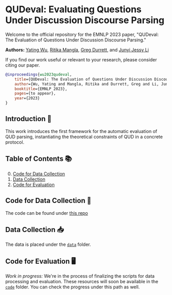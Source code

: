 # QUDeval: Evaluating Questions Under Discussion Discourse Parsing

Welcome to the official repository for the EMNLP 2023 paper, "QUDeval: The Evaluation of Questions Under Discussion Discourse Parsing."

**Authors:** [Yating Wu](http://lingchensanwen.github.io), [Ritika Mangla](https://ritikamangla01.netlify.app), [Greg Durrett](https://www.cs.utexas.edu/~gdurrett/), and [Junyi Jessy Li](https://jessyli.com)


If you find our work useful or relevant to your research, please consider citing our paper. 
```bibtex
@inproceedings{wu2023qudeval,
    title={QUDeval: The Evaluation of Questions Under Discussion Discourse Parsing},
    author={Wu, Yating and Mangla, Ritika and Durrett, Greg and Li, Junyi Jessy},
    booktitle={EMNLP 2023},
    pages={to appear},
    year={2023}
}

```

## Introduction 🌟

This work introduces the first framework for the automatic evaluation of QUD parsing, instantiating the theoretical constraints of QUD in a concrete protocol. 

## Table of Contents 📚

0. [Code for Data Collection](#code-for-data-collection)
1. [Data Collection](#data-collection)
2. [Code for Evaluation](#code-for-evaluation)


## Code for Data Collection 📁

The code can be found under [this repo](https://github.com/lingchensanwen/QUD-eval-data-collection-flask)

## Data Collection 📥

The data is placed under the [`data`](https://github.com/lingchensanwen/QUDeval/tree/main/data) folder.

## Code for Evaluation 🖥️

*Work in progress:* We're in the process of finalizing the scripts for data processing and evaluation. These resources will soon be available in the [`code`](https://github.com/lingchensanwen/QUDeval/tree/main/code) folder. You can check the progress under this path as well.